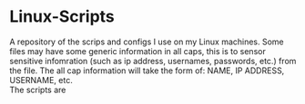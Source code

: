 # Linux-Scripts
A repository of the scrips and configs I use on my Linux machines. Some files may have some generic information in all caps, this is to sensor sensitive infomration (such as ip address, usernames, passwords, etc.) from the file. The all cap information will take the form of: NAME, IP ADDRESS, USERNAME, etc.  
The scripts are 
